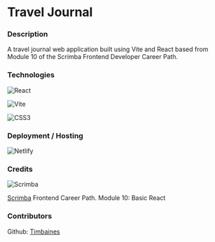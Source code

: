# Travel Journal

### Description
A travel journal web application built using Vite and React based from Module 10 of the Scrimba Frontend Developer Career Path. 

### Technologies

![React](https://img.shields.io/badge/react-%2320232a.svg?style=for-the-badge&logo=react&logoColor=%2361DAFB)

![Vite](https://img.shields.io/badge/vite-%23646CFF.svg?style=for-the-badge&logo=vite&logoColor=white)

![CSS3](https://img.shields.io/badge/css3-%231572B6.svg?style=for-the-badge&logo=css3&logoColor=white)

### Deployment / Hosting

![Netlify](https://img.shields.io/badge/netlify-%23000000.svg?style=for-the-badge&logo=netlify&logoColor=#00C7B7)

### Credits
![Scrimba](https://img.shields.io/badge/scrimba-2B283A?style=for-the-badge&logo=scrimba&logoColor=white)

[Scrimba](https://scrimba.com) Frontend Career Path. Module 10: Basic React

### Contributors

Github: [Timbaines](https://github.com/Timbaines)
